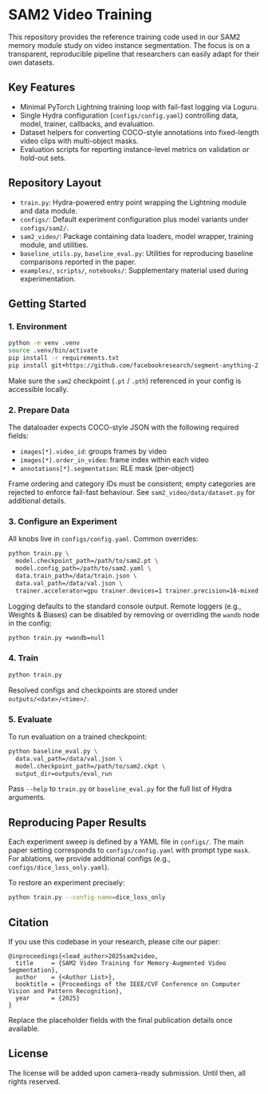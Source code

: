 # SAM2 Video Training

This repository provides the reference training code used in our SAM2 memory module study on video instance segmentation. The focus is on a transparent, reproducible pipeline that researchers can easily adapt for their own datasets.

## Key Features

- Minimal PyTorch Lightning training loop with fail-fast logging via Loguru.
- Single Hydra configuration (`configs/config.yaml`) controlling data, model, trainer, callbacks, and evaluation.
- Dataset helpers for converting COCO-style annotations into fixed-length video clips with multi-object masks.
- Evaluation scripts for reporting instance-level metrics on validation or hold-out sets.

## Repository Layout

- `train.py`: Hydra-powered entry point wrapping the Lightning module and data module.
- `configs/`: Default experiment configuration plus model variants under `configs/sam2/`.
- `sam2_video/`: Package containing data loaders, model wrapper, training module, and utilities.
- `baseline_utils.py`, `baseline_eval.py`: Utilities for reproducing baseline comparisons reported in the paper.
- `examples/`, `scripts/`, `notebooks/`: Supplementary material used during experimentation.

## Getting Started

### 1. Environment

```bash
python -m venv .venv
source .venv/bin/activate
pip install -r requirements.txt
pip install git+https://github.com/facebookresearch/segment-anything-2.git
```

Make sure the `sam2` checkpoint (`.pt` / `.pth`) referenced in your config is accessible locally.

### 2. Prepare Data

The dataloader expects COCO-style JSON with the following required fields:

- `images[*].video_id`: groups frames by video
- `images[*].order_in_video`: frame index within each video
- `annotations[*].segmentation`: RLE mask (per-object)

Frame ordering and category IDs must be consistent; empty categories are rejected to enforce fail-fast behaviour. See `sam2_video/data/dataset.py` for additional details.

### 3. Configure an Experiment

All knobs live in `configs/config.yaml`. Common overrides:

```bash
python train.py \
  model.checkpoint_path=/path/to/sam2.pt \
  model.config_path=/path/to/sam2.yaml \
  data.train_path=/data/train.json \
  data.val_path=/data/val.json \
  trainer.accelerator=gpu trainer.devices=1 trainer.precision=16-mixed
```

Logging defaults to the standard console output. Remote loggers (e.g., Weights & Biases) can be disabled by removing or overriding the `wandb` node in the config:

```bash
python train.py +wandb=null
```

### 4. Train

```bash
python train.py
```

Resolved configs and checkpoints are stored under `outputs/<date>/<time>/`.

### 5. Evaluate

To run evaluation on a trained checkpoint:

```bash
python baseline_eval.py \
  data.val_path=/data/val.json \
  model.checkpoint_path=/path/to/sam2.ckpt \
  output_dir=outputs/eval_run
```

Pass `--help` to `train.py` or `baseline_eval.py` for the full list of Hydra arguments.

## Reproducing Paper Results

Each experiment sweep is defined by a YAML file in `configs/`. The main paper setting corresponds to `configs/config.yaml` with prompt type `mask`. For ablations, we provide additional configs (e.g., `configs/dice_loss_only.yaml`).

To restore an experiment precisely:

```bash
python train.py --config-name=dice_loss_only
```

## Citation

If you use this codebase in your research, please cite our paper:

```
@inproceedings{<lead_author>2025sam2video,
  title     = {SAM2 Video Training for Memory-Augmented Video Segmentation},
  author    = {<Author List>},
  booktitle = {Proceedings of the IEEE/CVF Conference on Computer Vision and Pattern Recognition},
  year      = {2025}
}
```

Replace the placeholder fields with the final publication details once available.

## License

The license will be added upon camera-ready submission. Until then, all rights reserved.
